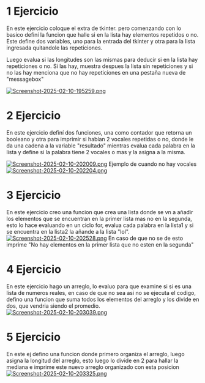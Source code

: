 
# 1 Ejercicio
 En este ejercicio coloque el extra de tkinter. pero comenzando con lo basico definí la funcion que halle si en la lista hay elementos repetidos o no. Este define dos variables, uno para la entrada del tkinter y otra para la lista ingresada quitandole las repeticiones.

Luego evalua si las longitudes son las mismas para deducir si en la lista hay repeticiones o no. Si las hay, muestra despues la lista sin repeticiones y si no las hay menciona que no hay repeticiones en una pestaña nueva de "messagebox"

[![Screenshot-2025-02-10-195259.png](https://i.postimg.cc/t4CPpZvD/Screenshot-2025-02-10-195259.png)](https://postimg.cc/yktWTdHS)

# 2 Ejercicio
 En este ejercicio definí dos funciones, una como contador que retorna un booleano y otra para imprimir si habían 2 vocales repetidas o no, donde le da una cadena a la variable "resultado" mientras evalua cada palabra en la lista y define si la palabra tiene 2 vocales o mas y la asigna a la misma.

[![Screenshot-2025-02-10-202009.png](https://i.postimg.cc/G2dV3nVk/Screenshot-2025-02-10-202009.png)](https://postimg.cc/xkptgh0C)
Ejemplo de cuando no hay vocales
[![Screenshot-2025-02-10-202204.png](https://i.postimg.cc/63Prjdry/Screenshot-2025-02-10-202204.png)](https://postimg.cc/PpmvNvFj)
# 3 Ejercicio
 En este ejercicio creo una funcion que crea una lista donde se vn a añadir los elementos que se encuentran en la primer lista mas no en la segunda, esto lo hace evaluando en un ciclo for, evalua cada palabra en la lista1 y si se encuentra en la lista2 la añande a la lista "lol".
 [![Screenshot-2025-02-10-202528.png](https://i.postimg.cc/QdL3Lw8q/Screenshot-2025-02-10-202528.png)](https://postimg.cc/4m1MV8hK)
 En caso de que no se de esto imprime "No hay elementos en la primer lista que no esten en la segunda"
# 4 Ejercicio
En este ejercicio hago un arreglo, lo evaluo para que examine si si es una lista de numeros reales, en caso de que no sea asi no se ejecuta el codigo, defino una funcion que suma todos los elementos del arreglo y los divide en dos, que vendria siendo el promedio.
[![Screenshot-2025-02-10-203039.png](https://i.postimg.cc/1tMq2DDp/Screenshot-2025-02-10-203039.png)](https://postimg.cc/FddzJdWR)
# 5 Ejercicio
 En este ej defino una funcion donde primero organiza el arreglo, luego asigna la longitud del arreglo, esto luego lo divide en 2 para hallar la mediana e imprime este nuevo arreglo organizado con esta posicion
 [![Screenshot-2025-02-10-203325.png](https://i.postimg.cc/HkBjpTrg/Screenshot-2025-02-10-203325.png)](https://postimg.cc/PCvdysb3)
